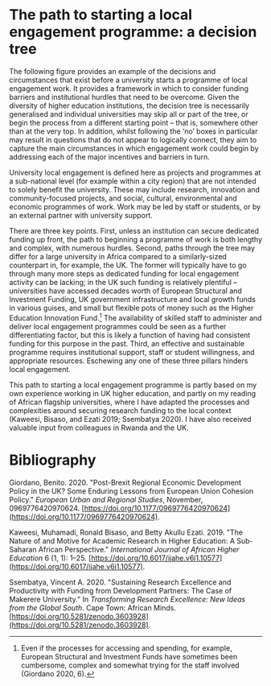 # The path to starting a local engagement programme: a decision tree

The following figure provides an example of the decisions and circumstances that exist before a university starts a programme of local engagement work. It provides a framework in which to consider funding barriers and institutional hurdles that need to be overcome. Given the diversity of higher education institutions, the decision tree is necessarily generalised and individual universities may skip all or part of the tree, or begin the process from a different starting point – that is, somewhere other than at the very top. In addition, whilst following the ‘no’ boxes in particular may result in questions that do not appear to logically connect, they aim to capture the main circumstances in which engagement work could begin by addressing each of the major incentives and barriers in turn.

University local engagement is defined here as projects and programmes at a sub-national level (for example within a city region) that are not intended to solely benefit the university. These may include research, innovation and community-focused projects, and social, cultural, environmental and economic programmes of work. Work may be led by staff or students, or by an external partner with university support.

There are three key points. First, unless an institution can secure dedicated funding up front, the path to beginning a programme of work is both lengthy and complex, with numerous hurdles. Second, paths through the tree may differ for a large university in Africa compared to a similarly-sized counterpart in, for example, the UK. The former will typically have to go through many more steps as dedicated funding for local engagement activity can be lacking; in the UK such funding is relatively plentiful – universities have accessed decades worth of European Structural and Investment Funding, UK government infrastructure and local growth funds in various guises, and small but flexible pots of money such as the Higher Education Innovation Fund.[^1] The availability of skilled staff to administer and deliver local engagement programmes could be seen as a further differentiating factor, but this is likely a function of having had consistent funding for this purpose in the past. Third, an effective and sustainable programme requires institutional support, staff or student willingness, and appropriate resources. Eschewing any one of these three pillars hinders local engagement.

This path to starting a local engagement programme is partly based on my own experience working in UK higher education, and partly on my reading of African flagship universities, where I have adapted the processes and complexities around securing research funding to the local context (Kaweesi, Bisaso, and Ezati 2019; Ssembatya 2020). I have also received valuable input from colleagues in Rwanda and the UK.

# Bibliography

Giordano, Benito. 2020. &quot;Post-Brexit Regional Economic Development Policy in the UK? Some Enduring Lessons from European Union Cohesion Policy.&quot; _European Urban and Regional Studies_, November, 0969776420970624. [https://doi.org/10.1177/0969776420970624](https://doi.org/10.1177/0969776420970624).

Kaweesi, Muhamadi, Ronald Bisaso, and Betty Akullu Ezati. 2019. &quot;The Nature of and Motive for Academic Research in Higher Education: A Sub-Saharan African Perspective.&quot; _International Journal of African Higher Education_ 6 (1, 1): 1–25. [https://doi.org/10.6017/ijahe.v6i1.10577](https://doi.org/10.6017/ijahe.v6i1.10577).

Ssembatya, Vincent A. 2020. &quot;Sustaining Research Excellence and Productivity with Funding from Development Partners: The Case of Makerere University.&quot; In _Transforming Research Excellence: New Ideas from the Global South_. Cape Town: African Minds. [https://doi.org/10.5281/zenodo.3603928](https://doi.org/10.5281/zenodo.3603928).

[^1]: Even if the processes for accessing and spending, for example, European Structural and Investment Funds have sometimes been cumbersome, complex and somewhat trying for the staff involved (Giordano 2020, 6).
